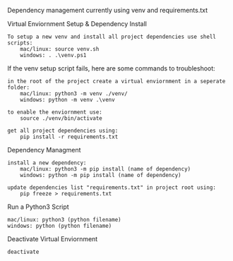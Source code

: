 Dependency management currently using venv and requirements.txt

Virtual Enviornment Setup & Dependency Install

    To setup a new venv and install all project dependencies use shell scripts:
        mac/linux: source venv.sh
        windows: . .\venv.ps1


If the venv setup script fails, here are some commands to troubleshoot:

    in the root of the project create a virtual enviornment in a seperate folder:
        mac/linux: python3 -m venv ./venv/
        windows: python -m venv .\venv

    to enable the enviornment use:
        source ./venv/bin/activate

    get all project dependencies using:
        pip install -r requirements.txt

Dependency Managment

    install a new dependency:
        mac/linux: python3 -m pip install (name of dependency)
        windows: python -m pip install (name of dependency)

    update dependencies list "requirements.txt" in project root using:
        pip freeze > requirements.txt

Run a Python3 Script
    
    mac/linux: python3 (python filename)
    windows: python (python filename)

Deactivate Virtual Enviornment
    
    deactivate
